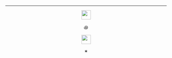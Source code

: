 ---
<p align="center">    
<img width=29 src="https://static.wikia.nocookie.net/babaiswiki/images/8/81/SUN_0.gif/revision/latest/thumbnail/width/360/height/360?cb=20190708125144">
</p>

<p align="center">
꩜


<p align="center">    
<img width=29 src="https://github.com/kartticus/kartticus/assets/100049393/bde7b18c-5f0d-408b-90b0-af2caa849861">
</p>
<p align="center">
✶
